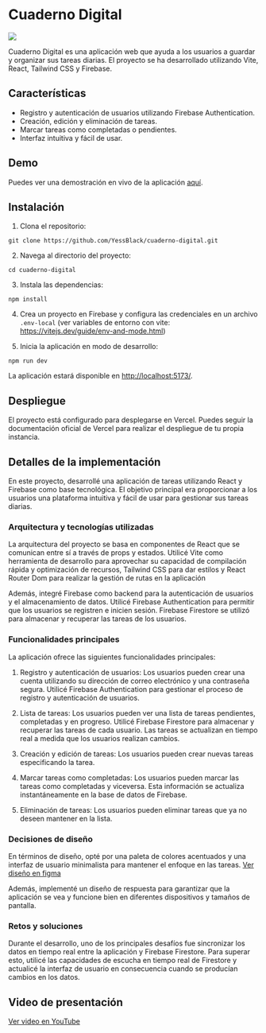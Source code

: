 # Cuaderno Digital

![](https://media.giphy.com/media/56ikf9jD4ZK6s/giphy.gif)

Cuaderno Digital es una aplicación web que ayuda a los usuarios a guardar y organizar sus tareas diarias. El proyecto se ha desarrollado utilizando Vite, React, Tailwind CSS y Firebase.

## Características

-   Registro y autenticación de usuarios utilizando Firebase Authentication.
-   Creación, edición y eliminación de tareas.
-   Marcar tareas como completadas o pendientes.
-   Interfaz intuitiva y fácil de usar.

## Demo

Puedes ver una demostración en vivo de la aplicación [aquí](https://cuaderno-digital-5zpt.vercel.app/).

## Instalación

1.  Clona el repositorio:

`git clone https://github.com/YessBlack/cuaderno-digital.git` 

2.  Navega al directorio del proyecto:

`cd cuaderno-digital` 

3.  Instala las dependencias:

`npm install` 

4.  Crea un proyecto en Firebase y configura las credenciales en un archivo `.env-local` (ver variables de entorno con vite: https://vitejs.dev/guide/env-and-mode.html)
    
5.  Inicia la aplicación en modo de desarrollo:

`npm run dev` 

La aplicación estará disponible en [http://localhost:5173/](http://localhost:5173/).

## Despliegue

El proyecto está configurado para desplegarse en Vercel. Puedes seguir la documentación oficial de Vercel para realizar el despliegue de tu propia instancia.


## Detalles de la implementación

En este proyecto, desarrollé una aplicación de tareas utilizando React y Firebase como base tecnológica. El objetivo principal era proporcionar a los usuarios una plataforma intuitiva y fácil de usar para gestionar sus tareas diarias.

### Arquitectura y tecnologías utilizadas

La arquitectura del proyecto se basa en componentes de React que se comunican entre sí a través de props y estados. Utilicé Vite como herramienta de desarrollo para aprovechar su capacidad de compilación rápida y optimización de recursos, Tailwind CSS para dar estilos y React Router Dom para realizar la gestión de rutas en la aplicación 

Además, integré Firebase como backend para la autenticación de usuarios y el almacenamiento de datos. Utilicé Firebase Authentication para permitir que los usuarios se registren e inicien sesión. Firebase Firestore se utilizó para almacenar y recuperar las tareas de los usuarios.

### Funcionalidades principales

La aplicación ofrece las siguientes funcionalidades principales:

1.  Registro y autenticación de usuarios: Los usuarios pueden crear una cuenta utilizando su dirección de correo electrónico y una contraseña segura. Utilicé Firebase Authentication para gestionar el proceso de registro y autenticación de usuarios.
    
2.  Lista de tareas: Los usuarios pueden ver una lista de tareas pendientes, completadas y en progreso. Utilicé Firebase Firestore para almacenar y recuperar las tareas de cada usuario. Las tareas se actualizan en tiempo real a medida que los usuarios realizan cambios.
    
3.  Creación y edición de tareas: Los usuarios pueden crear nuevas tareas especificando la tarea.
    
4.  Marcar tareas como completadas: Los usuarios pueden marcar las tareas como completadas y viceversa. Esta información se actualiza instantáneamente en la base de datos de Firebase.
    
5.  Eliminación de tareas: Los usuarios pueden eliminar tareas que ya no deseen mantener en la lista.
    

### Decisiones de diseño

En términos de diseño, opté por una paleta de colores acentuados y una interfaz de usuario minimalista para mantener el enfoque en las tareas. 
[Ver diseño en figma](https://www.figma.com/file/8VrzVHOBu9VLSMfn199XWR/app-notas?type=design&node-id=0%3A1&t=sMOZPaAe84nnOTlX-1)

Además, implementé un diseño de respuesta para garantizar que la aplicación se vea y funcione bien en diferentes dispositivos y tamaños de pantalla.

### Retos y soluciones

Durante el desarrollo, uno de los principales desafíos fue sincronizar los datos en tiempo real entre la aplicación y Firebase Firestore. Para superar esto, utilicé las capacidades de escucha en tiempo real de Firestore y actualicé la interfaz de usuario en consecuencia cuando se producían cambios en los datos.

## Video de presentación

[Ver video en YouTube](https://youtu.be/dGZ45zfa_U0)
